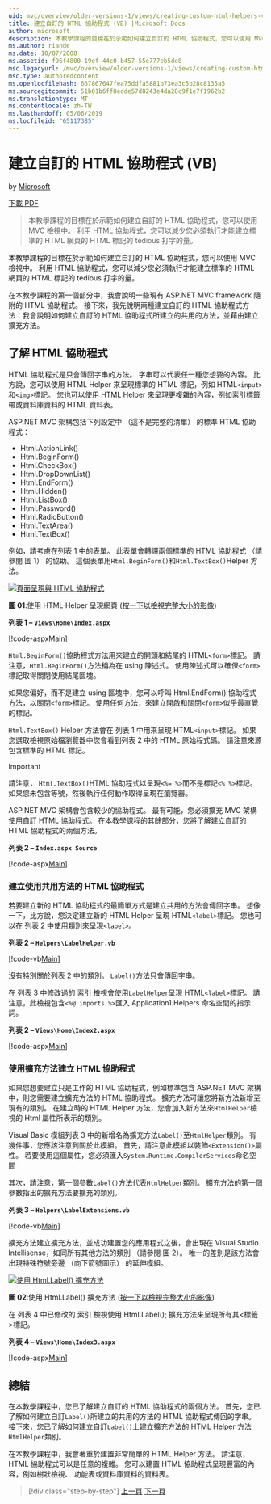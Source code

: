 ```yaml
---
uid: mvc/overview/older-versions-1/views/creating-custom-html-helpers-vb
title: 建立自訂的 HTML 協助程式 (VB) |Microsoft Docs
author: microsoft
description: 本教學課程的目標在於示範如何建立自訂的 HTML 協助程式，您可以使用 MVC 檢視中。 利用 HTML 協助程式...
ms.author: riande
ms.date: 10/07/2008
ms.assetid: f96f4800-19ef-44c0-b457-55e777eb5de8
msc.legacyurl: /mvc/overview/older-versions-1/views/creating-custom-html-helpers-vb
msc.type: authoredcontent
ms.openlocfilehash: 667867647fea75ddfa5881b73ea3c5b28c8135a5
ms.sourcegitcommit: 51b01b6ff8edde57d8243e4da28c9f1e7f1962b2
ms.translationtype: MT
ms.contentlocale: zh-TW
ms.lasthandoff: 05/06/2019
ms.locfileid: "65117385"
---
```

# <a name="creating-custom-html-helpers-vb"></a>建立自訂的 HTML 協助程式 (VB)

by [Microsoft](https://github.com/microsoft)

[下載 PDF](http://download.microsoft.com/download/1/1/f/11f721aa-d749-4ed7-bb89-a681b68894e6/ASPNET_MVC_Tutorial_9_VB.pdf)

> 本教學課程的目標在於示範如何建立自訂的 HTML 協助程式，您可以使用 MVC 檢視中。 利用 HTML 協助程式，您可以減少您必須執行才能建立標準的 HTML 網頁的 HTML 標記的 tedious 打字的量。

本教學課程的目標在於示範如何建立自訂的 HTML 協助程式，您可以使用 MVC 檢視中。 利用 HTML 協助程式，您可以減少您必須執行才能建立標準的 HTML 網頁的 HTML 標記的 tedious 打字的量。

在本教學課程的第一個部分中，我會說明一些現有 ASP.NET MVC framework 隨附的 HTML 協助程式。 接下來，我先說明兩種建立自訂的 HTML 協助程式方法：我會說明如何建立自訂的 HTML 協助程式所建立的共用的方法，並藉由建立擴充方法。

## <a name="understanding-html-helpers"></a>了解 HTML 協助程式

HTML 協助程式是只會傳回字串的方法。 字串可以代表任一種您想要的內容。 比方說，您可以使用 HTML Helper 來呈現標準的 HTML 標記，例如 HTML`<input>`和`<img>`標記。 您也可以使用 HTML Helper 來呈現更複雜的內容，例如索引標籤帶或資料庫資料的 HTML 資料表。

ASP.NET MVC 架構包括下列設定中 （這不是完整的清單） 的標準 HTML 協助程式：

- Html.ActionLink()
- Html.BeginForm()
- Html.CheckBox()
- Html.DropDownList()
- Html.EndForm()
- Html.Hidden()
- Html.ListBox()
- Html.Password()
- Html.RadioButton()
- Html.TextArea()
- Html.TextBox()

例如，請考慮在列表 1 中的表單。 此表單會轉譯兩個標準的 HTML 協助程式 （請參閱 圖 1） 的協助。 這個表單用`Html.BeginForm()`和`Html.TextBox()`Helper 方法。

[![頁面呈現與 HTML 協助程式](creating-custom-html-helpers-vb/_static/image2.png)](creating-custom-html-helpers-vb/_static/image1.png)

**圖 01**:使用 HTML Helper 呈現網頁 ([按一下以檢視完整大小的影像](creating-custom-html-helpers-vb/_static/image3.png))

**列表 1 – `Views\Home\Index.aspx`**

[!code-aspx[Main](creating-custom-html-helpers-vb/samples/sample1.aspx)]

`Html.BeginForm()`協助程式方法用來建立的開頭和結尾的 HTML`<form>`標記。 請注意，`Html.BeginForm()`方法稱為在 using 陳述式。 使用陳述式可以確保`<form>`標記取得關閉使用結尾區塊。

如果您偏好，而不是建立 using 區塊中，您可以呼叫 Html.EndForm() 協助程式方法，以關閉`<form>`標記。 使用任何方法，來建立開啟和關閉`<form>`似乎最直覺的標記。

`Html.TextBox()` Helper 方法會在 列表 1 中用來呈現 HTML`<input>`標記。 如果您選取檢視原始檔瀏覽器中您會看到列表 2 中的 HTML 原始程式碼。 請注意來源包含標準的 HTML 標記。

> [!IMPORTANT]
> 請注意， `Html.TextBox()`HTML 協助程式以呈現`<%= %>`而不是標記`<% %>`標記。 如果您未包含等號，然後執行任何動作取得呈現在瀏覽器。

ASP.NET MVC 架構會包含較少的協助程式。 最有可能，您必須擴充 MVC 架構使用自訂 HTML 協助程式。 在本教學課程的其餘部分，您將了解建立自訂的 HTML 協助程式的兩個方法。

**列表 2 – `Index.aspx Source`**

[!code-aspx[Main](creating-custom-html-helpers-vb/samples/sample2.aspx)]

### <a name="creating-html-helpers-with-shared-methods"></a>建立使用共用方法的 HTML 協助程式

若要建立新的 HTML 協助程式的最簡單方式是建立共用的方法會傳回字串。 想像一下，比方說，您決定建立新的 HTML Helper 呈現 HTML`<label>`標記。 您也可以在 列表 2 中使用類別來呈現`<label>`。

**列表 2 – `Helpers\LabelHelper.vb`**

[!code-vb[Main](creating-custom-html-helpers-vb/samples/sample3.vb)]

沒有特別關於列表 2 中的類別。 `Label()`方法只會傳回字串。

在 列表 3 中修改過的 索引 檢視會使用`LabelHelper`呈現 HTML`<label>`標記。 請注意，此檢視包含`<%@ imports %>`匯入 Application1.Helpers 命名空間的指示詞。

**列表 2 – `Views\Home\Index2.aspx`**

[!code-aspx[Main](creating-custom-html-helpers-vb/samples/sample4.aspx)]

### <a name="creating-html-helpers-with-extension-methods"></a>使用擴充方法建立 HTML 協助程式

如果您想要建立只是工作的 HTML 協助程式，例如標準包含 ASP.NET MVC 架構中，則您需要建立擴充方法的 HTML 協助程式。 擴充方法可讓您將新方法新增至現有的類別。 在建立時的 HTML Helper 方法，您會加入新方法來`HtmlHelper`檢視的 Html 屬性所表示的類別。

Visual Basic 模組列表 3 中的新增名為擴充方法`Label()`至`HtmlHelper`類別。 有幾件事，您應該注意到關於此模組。 首先，請注意此模組以裝飾`<Extension()>`屬性。 若要使用這個屬性，您必須匯入`System.Runtime.CompilerServices`命名空間

其次，請注意，第一個參數`Label()`方法代表`HtmlHelper`類別。 擴充方法的第一個參數指出的擴充方法要擴充的類別。

**列表 3 – `Helpers\LabelExtensions.vb`**

[!code-vb[Main](creating-custom-html-helpers-vb/samples/sample5.vb)]

擴充方法建立擴充方法，並成功建置您的應用程式之後，會出現在 Visual Studio Intellisense，如同所有其他方法的類別 （請參閱 圖 2）。 唯一的差別是該方法會出現特殊符號旁邊 （向下箭號圖示） 的延伸模組。

[![使用 Html.Label() 擴充方法](creating-custom-html-helpers-vb/_static/image5.png)](creating-custom-html-helpers-vb/_static/image4.png)

**圖 02**:使用 Html.Label() 擴充方法 ([按一下以檢視完整大小的影像](creating-custom-html-helpers-vb/_static/image6.png))

在 列表 4 中已修改的 索引 檢視使用 Html.Label(); 擴充方法來呈現所有其&lt;標籤&gt;標記。

**列表 4 – `Views\Home\Index3.aspx`**

[!code-aspx[Main](creating-custom-html-helpers-vb/samples/sample6.aspx)]

## <a name="summary"></a>總結

在本教學課程中，您已了解建立自訂的 HTML 協助程式的兩個方法。 首先，您已了解如何建立自訂`Label()`所建立的共用的方法的 HTML 協助程式傳回的字串。 接下來，您已了解如何建立自訂`Label()`上建立擴充方法的 HTML Helper 方法`HtmlHelper`類別。

在本教學課程中，我會著重於建置非常簡單的 HTML Helper 方法。 請注意，HTML 協助程式可以是任意的複雜。 您可以建置 HTML 協助程式呈現豐富的內容，例如樹狀檢視、 功能表或資料庫資料的資料表。

> [!div class="step-by-step"]
> [上一頁](asp-net-mvc-views-overview-vb.md)
> [下一頁](using-the-tagbuilder-class-to-build-html-helpers-vb.md)
